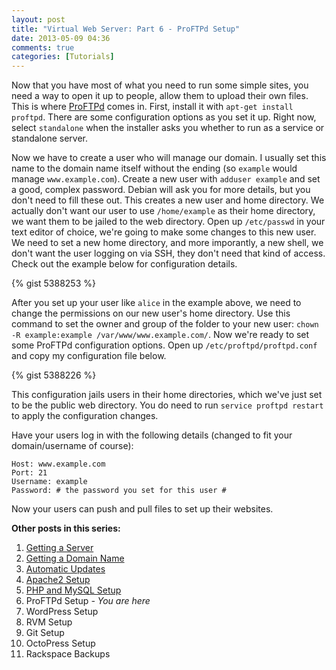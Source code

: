 ```yaml
---
layout: post
title: "Virtual Web Server: Part 6 - ProFTPd Setup"
date: 2013-05-09 04:36
comments: true
categories: [Tutorials]
---
```


Now that you have most of what you need to run some simple sites, you need a way to open it up to people, allow them to upload their own files. This is where [ProFTPd](http://www.proftpd.org/) comes in. First, install it with `apt-get install proftpd`. There are some configuration options as you set it up. Right now, select `standalone` when the installer asks you whether to run as a service or standalone server.

Now we have to create a user who will manage our domain. I usually set this name to the domain name itself without the ending (so `example` would manage `www.example.com`). Create a new user with `adduser example` and set a good, complex password. Debian will ask you for more details, but you don't need to fill these out. This creates a new user and home directory. We actually don't want our user to use `/home/example` as their home directory, we want them to be jailed to the web directory. Open up `/etc/passwd` in your text editor of choice, we're going to make some changes to this new user. We need to set a new home directory, and more imporantly, a new shell, we don't want the user logging on via SSH, they don't need that kind of access. Check out the example below for configuration details.

{% gist 5388253 %}

After you set up your user like `alice` in the example above, we need to change the permissions on our new user's home directory. Use this command to set the owner and group of the folder to your new user: `chown -R example:example /var/www/www.example.com/`. Now we're ready to set some ProFTPd configuration options. Open up `/etc/proftpd/proftpd.conf` and copy my configuration file below.

{% gist 5388226 %}

This configuration jails users in their home directories, which we've just set to be the public web directory. You do need to run `service proftpd restart` to apply the configuration changes.

Have your users log in with the following details (changed to fit your domain/username of course):

```
Host: www.example.com
Port: 21
Username: example
Password: # the password you set for this user #
```

Now your users can push and pull files to set up their websites.

**Other posts in this series:**

1. [Getting a Server](/blog/2013/04/23/virtual-web-server-part-1-rackspace/)
2. [Getting a Domain Name](/blog/2013/04/23/virtual-web-server-part-2-hover/)
3. [Automatic Updates](/blog/2013/04/23/virtual-web-server-part-3-automatic-updates-in-debian/)
4. [Apache2 Setup](/blog/2013/04/28/virtual-web-server-part-4-apache-web-server/)
5. [PHP and MySQL Setup](/blog/2013/05/02/virtual-web-server-part-5-php-and-mysql-setup/)
6. ProFTPd Setup _- You are here_
7. WordPress Setup
8. RVM Setup
9. Git Setup
10. OctoPress Setup
11. Rackspace Backups
